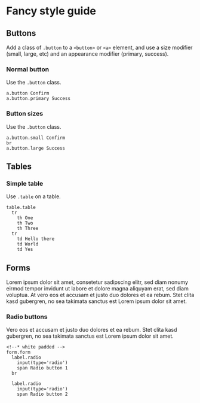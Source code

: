 Fancy style guide
=================

Buttons
-------

Add a class of `.button` to a `<button>` or `<a>` element, and use a size 
modifier (small, large, etc) and an appearance modifier (primary, success).

### Normal button

Use the `.button` class.

    a.button Confirm
    a.button.primary Success

### Button sizes

Use the `.button` class.

    a.button.small Confirm
    br
    a.button.large Success

Tables
------

### Simple table

Use `.table` on a table.

    table.table
      tr
        th One
        th Two
        th Three
      tr
        td Hello there
        td World
        td Yes

Forms
-----

Lorem ipsum dolor sit amet, consetetur sadipscing elitr, sed diam nonumy eirmod
tempor invidunt ut labore et dolore magna aliquyam erat, sed diam voluptua. At
vero eos et accusam et justo duo dolores et ea rebum. Stet clita kasd gubergren,
no sea takimata sanctus est Lorem ipsum dolor sit amet.

### Radio buttons

Vero eos et accusam et justo duo dolores et ea rebum. Stet clita kasd gubergren,
no sea takimata sanctus est Lorem ipsum dolor sit amet.

    <!--* white padded -->
    form.form
      label.radio
        input(type='radio')
        span Radio button 1
      br

      label.radio
        input(type='radio')
        span Radio button 2

<!--* global show-html toc -->
<link rel="stylesheet" href="mystyles.css">
